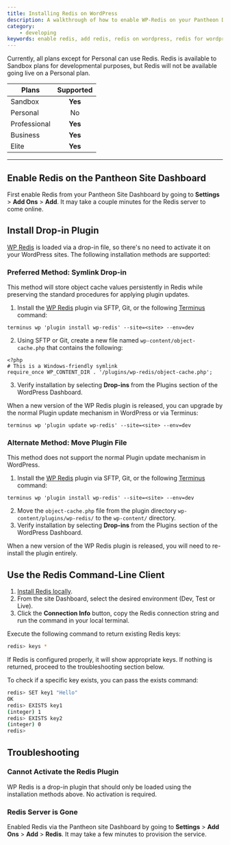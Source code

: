 ```yaml
---
title: Installing Redis on WordPress
description: A walkthrough of how to enable WP-Redis on your Pantheon Drupal or WordPress site.
category:
    - developing
keywords: enable redis, add redis, redis on wordpress, redis for wordpress, using redis on wordpress, configure redis on wordpress, configure redis
---
```

Currently, all plans except for Personal can use Redis. Redis is available to Sandbox plans for developmental purposes, but Redis will not be available going live on a Personal plan.



 | Plans        | Supported
 | ------------- |:-------------:|
 | Sandbox      | **Yes** |
 | Personal      | No      |
 | Professional | **Yes**      |
 | Business | **Yes**      |
 | Elite | **Yes**      |

---


## Enable Redis on the Pantheon Site Dashboard
First enable Redis from your Pantheon Site Dashboard by going to **Settings** > **Add Ons** > **Add**. It may take a couple minutes for the Redis server to come online.
## Install Drop-in Plugin
[WP Redis](https://wordpress.org/plugins/wp-redis/) is loaded via a drop-in file, so there's no need to activate it on your WordPress sites. The following installation methods are supported:
### Preferred Method: Symlink Drop-in
This method will store object cache values persistently in Redis while preserving the standard procedures for applying plugin updates.

1. Install the [WP Redis](https://wordpress.org/plugins/wp-redis/) plugin via SFTP, Git, or the following [Terminus](/docs/articles/local/cli) command:

 ```
 terminus wp 'plugin install wp-redis' --site=<site> --env=dev
 ```
2. Using SFTP or Git, create a new file named `wp-content/object-cache.php` that contains the following:

 ```
 <?php
 # This is a Windows-friendly symlink
 require_once WP_CONTENT_DIR . '/plugins/wp-redis/object-cache.php';
 ```
3. Verify installation by selecting **Drop-ins** from the Plugins section of the WordPress Dashboard.

When a new version of the WP Redis plugin is released, you can upgrade by the normal Plugin update mechanism in WordPress or via Terminus:

```
terminus wp 'plugin update wp-redis' --site=<site> --env=dev
```

### Alternate Method: Move Plugin File
This method does not support the normal Plugin update mechanism in WordPress.

1. Install the [WP Redis](https://wordpress.org/plugins/wp-redis/) plugin via SFTP, Git, or the following [Terminus](/docs/articles/local/cli) command:

 ```
 terminus wp 'plugin install wp-redis' --site=<site> --env=dev
 ```
2. Move the `object-cache.php` file from the plugin directory `wp-content/plugins/wp-redis/` to the `wp-content/` directory.
3. Verify installation by selecting **Drop-ins** from the Plugins section of the WordPress Dashboard.

When a new version of the WP Redis plugin is released, you will need to re-install the plugin entirely.

## Use the Redis Command-Line Client

1. [Install Redis locally](http://redis.io/download).
2. From the site Dashboard, select the desired environment (Dev, Test or Live).
3. Click the **Connection Info** button, copy the Redis connection string and run the command in your local terminal.

Execute the following command to return existing Redis keys:
```bash
redis> keys *
```
If Redis is configured properly, it will show appropriate keys. If nothing is returned, proceed to the troubleshooting section below.

To check if a specific key exists, you can pass the exists command:
```bash
redis> SET key1 "Hello"
OK
redis> EXISTS key1
(integer) 1
redis> EXISTS key2
(integer) 0
redis>
```
## Troubleshooting

### Cannot Activate the Redis Plugin
WP Redis is a drop-in plugin that should only be loaded using the installation methods above. No activation is required.

### Redis Server is Gone
Enabled Redis via the Pantheon site Dashboard by going to **Settings** > **Add Ons** > **Add** > **Redis**. It may take a few minutes to provision the service.
